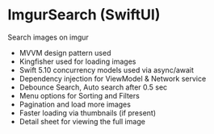# ImgurSearch (SwiftUI)
 Search images on imgur
- MVVM design pattern used
- Kingfisher used for loading images
- Swift 5.10 concurrency models used via async/await
- Dependency injection for ViewModel & Network service
- Debounce Search, Auto search after 0.5 sec
- Menu options for Sorting and Filters
- Pagination and load more images
- Faster loading via thumbnails (if present)
- Detail sheet for viewing the full image
